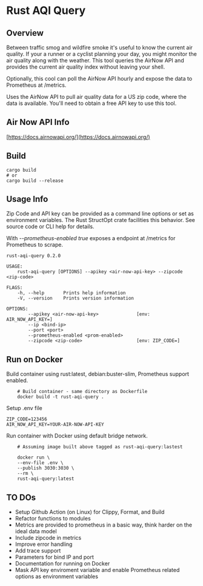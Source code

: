 # Rust AQI Query

## Overview
Between traffic smog and wildfire smoke it's useful to know the current air quality.  If your a runner or a cyclist planning your day, you might monitor the air quality along with the weather.  This tool queries the AirNow API and provides the current air quality index without leaving your shell.  

Optionally, this cool can poll the AirNow API hourly and expose the data to Prometheus at /metrics.

Uses the AirNow API to pull air quality data for a US zip code, where the data is available.  You'll need to obtain a free API key to use this tool.    

## Air Now API Info
[https://docs.airnowapi.org/](https://docs.airnowapi.org/)

## Build

```
cargo build
# or
cargo build --release
```

## Usage Info

Zip Code and API key can be provided as a command line options or set as environment variables.  The Rust StructOpt crate facilities this behavior.  See source code or CLI help for details.

With *--prometheus-enabled true* exposes a endpoint at /metrics for Prometheus to scrape.

```
rust-aqi-query 0.2.0

USAGE:
    rust-aqi-query [OPTIONS] --apikey <air-now-api-key> --zipcode <zip-code>

FLAGS:
    -h, --help       Prints help information
    -V, --version    Prints version information

OPTIONS:
        --apikey <air-now-api-key>              [env: AIR_NOW_API_KEY=]
        --ip <bind-ip>
        --port <port>
        --prometheus-enabled <prom-enabled>
        --zipcode <zip-code>                    [env: ZIP_CODE=]
```

## Run on Docker

Build container using rust:latest, debian:buster-slim, Prometheus support enabled.
```
    # Build container - same directory as Dockerfile
    docker build -t rust-aqi-query .
```

Setup .env file

```
ZIP_CODE=123456
AIR_NOW_API_KEY=YOUR-AIR-NOW-API-KEY

```

Run container with Docker using default bridge network.  

```
    # Assuming image built above tagged as rust-aqi-query:lastest

    docker run \
    --env-file .env \
    --publish 3030:3030 \
    --rm \
    rust-aqi-query:latest

```

## TO DOs
* Setup Github Action (on Linux) for Clippy, Format, and Build
* Refactor functions to modules
* Metrics are provided to prometheus in a basic way, think harder on the ideal data model
* Include zipcode in metrics
* Improve error handling
* Add trace support
* Parameters for bind IP and port
* Documentation for running on Docker
* Mask API key enviroment variable and enable Prometheus related options as environment variables

